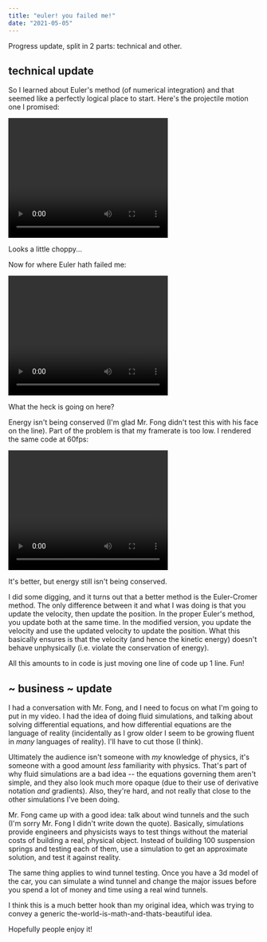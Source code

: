 ```yaml
---
title: "euler! you failed me!"
date: "2021-05-05"
---
```


Progress update, split in 2 parts: technical and other.

## technical update

So I learned about Euler's method (of numerical integration) and that seemed like a perfectly logical place to start. Here's the projectile motion one I promised:

<video width="320" height="240">
  <source src="./ProjectileMotion.mp4" type="video/mp4">
</video>

Looks a little choppy...

Now for where Euler hath failed me:

<video width="320" height="240">
  <source src="./SpringMass.mp4" type="video/mp4">
</video>

What the heck is going on here?

Energy isn't being conserved (I'm glad Mr. Fong didn't test this with his face on the line). Part of the problem is that my framerate is too low. I rendered the same code at 60fps:

<video width="320" height="240">
  <source src="./SpringMass1.mp4" type="video/mp4">
</video>

It's better, but energy still isn't being conserved.

I did some digging, and it turns out that a better method is the Euler-Cromer method. The only difference between it and what I was doing is that you update the velocity, then update the position. In the proper Euler's method, you update both at the same time. In the modified version, you update the velocity and use the updated velocity to update the position. What this basically ensures is that the velocity (and hence the kinetic energy) doesn't behave unphysically (i.e. violate the conservation of energy).

All this amounts to in code is just moving one line of code up 1 line. Fun!

## ~ business ~ update 

I had a conversation with Mr. Fong, and I need to focus on what I'm going to put in my video. I had the idea of doing fluid simulations, and talking about solving differential equations, and how differential equations are the language of reality (incidentally as I grow older I seem to be growing fluent in *many* languages of reality). I'll have to cut those (I think).

Ultimately the audience isn't someone with *my* knowledge of physics, it's someone with a good amount *less* familiarity with physics. That's part of why fluid simulations are a bad idea -- the equations governing them aren't simple, and they also look much more opaque (due to their use of derivative notation *and* gradients). Also, they're hard, and not really that close to the other simulations I've been doing. 

Mr. Fong came up with a good idea: talk about wind tunnels and the such (I'm sorry Mr. Fong I didn't write down the quote). Basically, simulations provide engineers and physicists ways to test things without the material costs of building a real, physical object. Instead of building 100 suspension springs and testing each of them, use a simulation to get an approximate solution, and test it against reality.

The same thing applies to wind tunnel testing. Once you have a 3d model of the car, you can simulate a wind tunnel and change the major issues before you spend a lot of money and time using a real wind tunnels.

I think this is a much better hook than my original idea, which was trying to convey a generic the-world-is-math-and-thats-beautiful idea. 

Hopefully people enjoy it!
